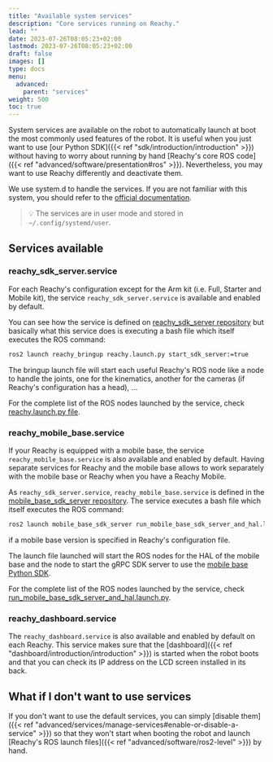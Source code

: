 ```yaml
---
title: "Available system services"
description: "Core services running on Reachy."
lead: ""
date: 2023-07-26T08:05:23+02:00
lastmod: 2023-07-26T08:05:23+02:00
draft: false
images: []
type: docs
menu:
  advanced:
    parent: "services"
weight: 500
toc: true
---
```


System services are available on the robot to automatically launch at boot the most commonly used features of the robot. It is useful when you just want to use [our Python SDK]({{< ref "sdk/introduction/introduction" >}}) without having to worry about running by hand [Reachy's core ROS code]({{< ref "advanced/software/presentation#ros" >}}). Nevertheless, you may want to use Reachy differently and deactivate them.

We use system.d to handle the services. If you are not familiar with this system, you should refer to the [official documentation](https://www.freedesktop.org/wiki/Software/systemd/).

> :bulb: The services are in user mode and stored in `~/.config/systemd/user`.

## Services available

### reachy_sdk_server.service

For each Reachy's configuration except for the Arm kit (i.e. Full, Starter and Mobile kit), the service `reachy_sdk_server.service` is available and enabled by default.

You can see how the service is defined on [reachy_sdk_server repository](https://github.com/pollen-robotics/reachy_2023/blob/develop/reachy_sdk_server/launch.bash) but basically what this service does is executing a bash file which itself executes the ROS command:

```bash
ros2 launch reachy_bringup reachy.launch.py start_sdk_server:=true
```

The bringup launch file will start each useful Reachy's ROS node like a node to handle the joints, one for the kinematics, another for the cameras (if Reachy's configuration has a head), ...

For the complete list of the ROS nodes launched by the service, check [reachy.launch.py file](https://github.com/pollen-robotics/reachy_2023/blob/develop/reachy_bringup/launch/reachy.launch.py).

### reachy_mobile_base.service

If your Reachy is equipped with a mobile base, the service `reachy_mobile_base.service` is also available and enabled by default. Having separate services for Reachy and the mobile base allows to work separately with the mobile base or Reachy when you have a Reachy Mobile.

As `reachy_sdk_server.service`, `reachy_mobile_base.service` is defined in the [mobile_base_sdk_server repository](https://github.com/pollen-robotics/reachy_2023/blob/master/mobile_base_controller/mobile_base_sdk_server/launch_mobile_base.bash). The service executes a bash file which itself executes the ROS command:

```bash
ros2 launch mobile_base_sdk_server run_mobile_base_sdk_server_and_hal.launch.py
```

if a mobile base version is specified in Reachy's configuration file.

The launch file launched will start the ROS nodes for the HAL of the mobile base and the node to start the gRPC SDK server to use the [mobile base Python SDK](https://github.com/pollen-robotics/mobile-base-sdk).

For the complete list of the ROS nodes launched by the service, check [run_mobile_base_sdk_server_and_hal.launch.py](https://github.com/pollen-robotics/mobile_base_sdk_server/blob/main/launch/run_mobile_base_sdk_server_and_hal.launch.py).

### reachy_dashboard.service

The `reachy_dashboard.service` is also available and enabled by default on each Reachy. This service makes sure that the [dashboard]({{< ref "dashboard/introduction/introduction" >}}) is started when the robot boots and that you can check its IP address on the LCD screen installed in its back.

## What if I don't want to use services

If you don't want to use the default services, you can simply [disable them]({{< ref "advanced/services/manage-services#enable-or-disable-a-service" >}}) so that they won't start when booting the robot and launch [Reachy's ROS launch files]({{< ref "advanced/software/ros2-level" >}}) by hand.
